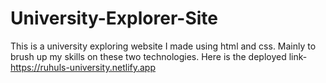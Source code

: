 # University-Explorer-Site

This is a university exploring website I made using html and css. Mainly to brush up my skills on these two technologies.
Here is the deployed link- https://ruhuls-university.netlify.app
